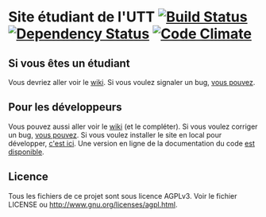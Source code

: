 # Site étudiant de l'UTT [![Build Status](https://secure.travis-ci.org/Ung-UTT/Site-etu-v9.png?branch=master)](http://travis-ci.org/Ung-UTT/Site-etu-v9) [![Dependency Status](https://gemnasium.com/Ung-UTT/Site-etu-v9.png)](https://gemnasium.com/Ung-UTT/Site-etu-v9) [![Code Climate](https://codeclimate.com/badge.png)](https://codeclimate.com/github/Ung-UTT/Site-etu-v9)

## Si vous êtes un étudiant

Vous devriez aller voir le [wiki](https://github.com/Ung-UTT/Site-etu-v9/wiki).
Si vous voulez signaler un bug, [vous pouvez](https://github.com/Ung-UTT/Site-etu-v9/issues/new).

## Pour les développeurs

Vous pouvez aussi aller voir le [wiki](https://github.com/Ung-UTT/Site-etu-v9/wiki) (et le compléter).
Si vous voulez corriger un bug, [vous pouvez](https://github.com/Ung-UTT/Site-etu-v9/issues).
Si vous voulez installer le site en local pour développer, [c'est ici](https://github.com/Ung-UTT/Site-etu-v9/wiki/Installation).
Une version en ligne de la documentation du code [est disponible](http://rubydoc.info/github/Ung-UTT/Site-etu-v9/master/frames).

## Licence

Tous les fichiers de ce projet sont sous licence AGPLv3.
Voir le fichier LICENSE ou <http://www.gnu.org/licenses/agpl.html>.
